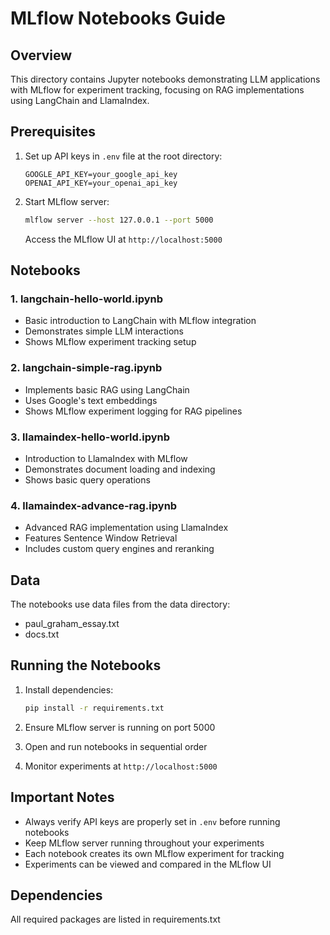 # MLflow Notebooks Guide

## Overview
This directory contains Jupyter notebooks demonstrating LLM applications with MLflow for experiment tracking, focusing on RAG implementations using LangChain and LlamaIndex.

## Prerequisites

1. Set up API keys in `.env` file at the root directory:
   ```env
   GOOGLE_API_KEY=your_google_api_key
   OPENAI_API_KEY=your_openai_api_key
   ```

2. Start MLflow server:
   ```bash
   mlflow server --host 127.0.0.1 --port 5000
   ```
   Access the MLflow UI at `http://localhost:5000`

## Notebooks

### 1. langchain-hello-world.ipynb
- Basic introduction to LangChain with MLflow integration
- Demonstrates simple LLM interactions
- Shows MLflow experiment tracking setup

### 2. langchain-simple-rag.ipynb
- Implements basic RAG using LangChain
- Uses Google's text embeddings
- Shows MLflow experiment logging for RAG pipelines

### 3. llamaindex-hello-world.ipynb
- Introduction to LlamaIndex with MLflow
- Demonstrates document loading and indexing
- Shows basic query operations

### 4. llamaindex-advance-rag.ipynb
- Advanced RAG implementation using LlamaIndex
- Features Sentence Window Retrieval
- Includes custom query engines and reranking

## Data
The notebooks use data files from the data directory:
- paul_graham_essay.txt
- docs.txt

## Running the Notebooks

1. Install dependencies:
   ```bash
   pip install -r requirements.txt
   ```

2. Ensure MLflow server is running on port 5000

3. Open and run notebooks in sequential order

4. Monitor experiments at `http://localhost:5000`

## Important Notes

- Always verify API keys are properly set in `.env` before running notebooks
- Keep MLflow server running throughout your experiments
- Each notebook creates its own MLflow experiment for tracking
- Experiments can be viewed and compared in the MLflow UI

## Dependencies
All required packages are listed in requirements.txt
